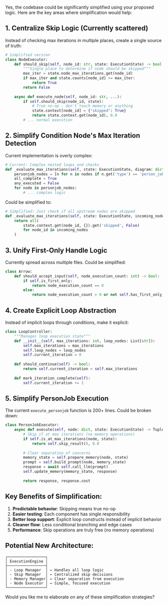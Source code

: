 Yes, the codebase could be significantly simplified using your proposed logic. Here are the key areas where simplification would help:

## 1. **Centralize Skip Logic** (Currently scattered)

Instead of checking max iterations in multiple places, create a single source of truth:

```python
# Simplified version
class NodeExecutor:
    def should_skip(self, node_id: str, state: ExecutionState) -> bool:
        """Single place to determine if node should be skipped"""
        max_iter = state.node_max_iterations.get(node_id)
        if max_iter and state.counts[node_id] >= max_iter:
            return True
        return False
    
    async def execute_node(self, node_id: str, ...):
        if self.should_skip(node_id, state):
            # True no-op - don't touch memory or anything
            state.context[node_id] = {"skipped": True}
            return state.context.get(node_id), 0.0
        # ... normal execution
```

## 2. **Simplify Condition Node's Max Iteration Detection**

Current implementation is overly complex:

```python
# Current: Complex nested loops and checks
def _evaluate_max_iterations(self, state: ExecutionState, diagram: dict) -> bool:
    personjob_nodes = [n for n in nodes if n.get('type') == 'person_job']
    all_complete = True
    any_executed = False
    for node in personjob_nodes:
        # ... complex logic
```

Could be simplified to:

```python
# Simplified: Just check if all upstream nodes are skipped
def _evaluate_max_iterations(self, state: ExecutionState, incoming_nodes: List[str]) -> bool:
    return all(
        state.context.get(node_id, {}).get('skipped', False) 
        for node_id in incoming_nodes
    )
```

## 3. **Unify First-Only Handle Logic**

Currently spread across multiple files. Could be simplified:

```python
class Arrow:
    def should_accept_input(self, node_execution_count: int) -> bool:
        if self.is_first_only:
            return node_execution_count == 0
        else:
            return node_execution_count > 0 or not self.has_first_only_sibling
```

## 4. **Create Explicit Loop Abstraction**

Instead of implicit loops through conditions, make it explicit:

```python
class LoopController:
    """Manages loop execution state"""
    def __init__(self, max_iterations: int, loop_nodes: List[str]):
        self.max_iterations = max_iterations
        self.loop_nodes = loop_nodes
        self.current_iteration = 0
    
    def should_continue(self) -> bool:
        return self.current_iteration < self.max_iterations
    
    def mark_iteration_complete(self):
        self.current_iteration += 1
```

## 5. **Simplify PersonJob Execution**

The current `execute_personjob` function is 200+ lines. Could be broken down:

```python
class PersonJobExecutor:
    async def execute(self, node: dict, state: ExecutionState) -> Tuple[Any, float]:
        # Skip if at max iterations (no memory operations)
        if self.is_at_max_iterations(node, state):
            return self.skip_result(), 0.0
        
        # Clear separation of concerns
        memory_state = self.prepare_memory(node, state)
        prompt = self.build_prompt(node, memory_state)
        response = await self.call_llm(prompt)
        self.update_memory(memory_state, response)
        
        return response, response.cost
```

## Key Benefits of Simplification:

1. **Predictable behavior**: Skipping means true no-op
2. **Easier testing**: Each component has single responsibility  
3. **Better loop support**: Explicit loop constructs instead of implicit behavior
4. **Cleaner flow**: Less conditional branching and edge cases
5. **Performance**: Skip operations are truly free (no memory operations)

## Potential New Architecture:

```
┌─────────────────┐
│ ExecutionEngine │
├─────────────────┤
│ - Loop Manager  │ ← Handles all loop logic
│ - Skip Manager  │ ← Centralized skip decisions
│ - Memory Manager│ ← Clear separation from execution
│ - Node Executor │ ← Simple, focused execution
└─────────────────┘
```

Would you like me to elaborate on any of these simplification strategies?